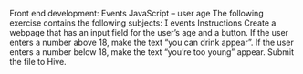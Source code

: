Front end development: Events
JavaScript – user age
The following exercise contains the following subjects:
 events
Instructions
Create a webpage that has an input field for the user’s age and a button.
If the user enters a number above 18, make the text “you can drink appear”.
If the user enters a number below 18, make the text “you’re too young”
appear.
Submit the file to Hive.

